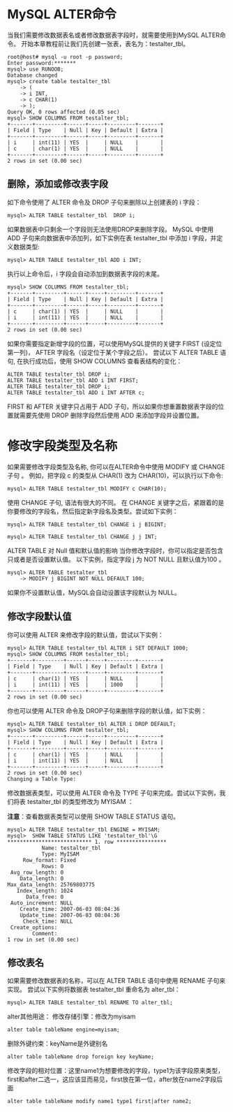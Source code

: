 # MySQL ALTER命令
当我们需要修改数据表名或者修改数据表字段时，就需要使用到MySQL ALTER命令。
开始本章教程前让我们先创建一张表，表名为：testalter_tbl。
```
root@host# mysql -u root -p password;
Enter password:*******
mysql> use RUNOOB;
Database changed
mysql> create table testalter_tbl
    -> (
    -> i INT,
    -> c CHAR(1)
    -> );
Query OK, 0 rows affected (0.05 sec)
mysql> SHOW COLUMNS FROM testalter_tbl;
+-------+---------+------+-----+---------+-------+
| Field | Type    | Null | Key | Default | Extra |
+-------+---------+------+-----+---------+-------+
| i     | int(11) | YES  |     | NULL    |       |
| c     | char(1) | YES  |     | NULL    |       |
+-------+---------+------+-----+---------+-------+
2 rows in set (0.00 sec)
```
## 删除，添加或修改表字段
如下命令使用了 ALTER 命令及 DROP 子句来删除以上创建表的 i 字段：
```
mysql> ALTER TABLE testalter_tbl  DROP i;
```

如果数据表中只剩余一个字段则无法使用DROP来删除字段。
MySQL 中使用 ADD 子句来向数据表中添加列，如下实例在表 testalter_tbl 中添加 i 字段，并定义数据类型:
```
mysql> ALTER TABLE testalter_tbl ADD i INT;
```

执行以上命令后，i 字段会自动添加到数据表字段的末尾。
```
mysql> SHOW COLUMNS FROM testalter_tbl;
+-------+---------+------+-----+---------+-------+
| Field | Type    | Null | Key | Default | Extra |
+-------+---------+------+-----+---------+-------+
| c     | char(1) | YES  |     | NULL    |       |
| i     | int(11) | YES  |     | NULL    |       |
+-------+---------+------+-----+---------+-------+
2 rows in set (0.00 sec)
```
如果你需要指定新增字段的位置，可以使用MySQL提供的关键字 FIRST (设定位第一列)， AFTER 字段名（设定位于某个字段之后）。
尝试以下 ALTER TABLE 语句, 在执行成功后，使用 SHOW COLUMNS 查看表结构的变化：
```
ALTER TABLE testalter_tbl DROP i;
ALTER TABLE testalter_tbl ADD i INT FIRST;
ALTER TABLE testalter_tbl DROP i;
ALTER TABLE testalter_tbl ADD i INT AFTER c;
```

FIRST 和 AFTER 关键字只占用于 ADD 子句，所以如果你想重置数据表字段的位置就需要先使用 DROP 删除字段然后使用 ADD 来添加字段并设置位置。

# 修改字段类型及名称
如果需要修改字段类型及名称, 你可以在ALTER命令中使用 MODIFY 或 CHANGE 子句 。
例如，把字段 c 的类型从 CHAR(1) 改为 CHAR(10)，可以执行以下命令:
```
mysql> ALTER TABLE testalter_tbl MODIFY c CHAR(10);
```

使用 CHANGE 子句, 语法有很大的不同。 在 CHANGE 关键字之后，紧跟着的是你要修改的字段名，然后指定新字段名及类型。尝试如下实例：
```
mysql> ALTER TABLE testalter_tbl CHANGE i j BIGINT;
```

```
mysql> ALTER TABLE testalter_tbl CHANGE j j INT;
```

ALTER TABLE 对 Null 值和默认值的影响
当你修改字段时，你可以指定是否包含只或者是否设置默认值。
以下实例，指定字段 j 为 NOT NULL 且默认值为100 。
```
mysql> ALTER TABLE testalter_tbl 
    -> MODIFY j BIGINT NOT NULL DEFAULT 100;
```

如果你不设置默认值，MySQL会自动设置该字段默认为 NULL。
## 修改字段默认值
你可以使用 ALTER 来修改字段的默认值，尝试以下实例：
```
mysql> ALTER TABLE testalter_tbl ALTER i SET DEFAULT 1000;
mysql> SHOW COLUMNS FROM testalter_tbl;
+-------+---------+------+-----+---------+-------+
| Field | Type    | Null | Key | Default | Extra |
+-------+---------+------+-----+---------+-------+
| c     | char(1) | YES  |     | NULL    |       |
| i     | int(11) | YES  |     | 1000    |       |
+-------+---------+------+-----+---------+-------+
2 rows in set (0.00 sec)
```


你也可以使用 ALTER 命令及 DROP子句来删除字段的默认值，如下实例：
```
mysql> ALTER TABLE testalter_tbl ALTER i DROP DEFAULT;
mysql> SHOW COLUMNS FROM testalter_tbl;
+-------+---------+------+-----+---------+-------+
| Field | Type    | Null | Key | Default | Extra |
+-------+---------+------+-----+---------+-------+
| c     | char(1) | YES  |     | NULL    |       |
| i     | int(11) | YES  |     | NULL    |       |
+-------+---------+------+-----+---------+-------+
2 rows in set (0.00 sec)
Changing a Table Type:
```
修改数据表类型，可以使用 ALTER 命令及 TYPE 子句来完成。尝试以下实例，我们将表 testalter_tbl 的类型修改为 MYISAM ：  

**注意**：查看数据表类型可以使用 SHOW TABLE STATUS 语句。

```
mysql> ALTER TABLE testalter_tbl ENGINE = MYISAM;
mysql>  SHOW TABLE STATUS LIKE 'testalter_tbl'\G
*************************** 1. row ****************
           Name: testalter_tbl
           Type: MyISAM
     Row_format: Fixed
           Rows: 0
 Avg_row_length: 0
    Data_length: 0
Max_data_length: 25769803775
   Index_length: 1024
      Data_free: 0
 Auto_increment: NULL
    Create_time: 2007-06-03 08:04:36
    Update_time: 2007-06-03 08:04:36
     Check_time: NULL
 Create_options:
        Comment:
1 row in set (0.00 sec)
```

## 修改表名
如果需要修改数据表的名称，可以在 ALTER TABLE 语句中使用 RENAME 子句来实现。
尝试以下实例将数据表 testalter_tbl 重命名为 alter_tbl：
```
mysql> ALTER TABLE testalter_tbl RENAME TO alter_tbl;
```


alter其他用途：
修改存储引擎：修改为myisam
```
alter table tableName engine=myisam;
```
删除外键约束：keyName是外键别名
```
alter table tableName drop foreign key keyName;
```
修改字段的相对位置：这里name1为想要修改的字段，type1为该字段原来类型，first和after二选一，这应该显而易见，first放在第一位，after放在name2字段后面
```
alter table tableName modify name1 type1 first|after name2;
```